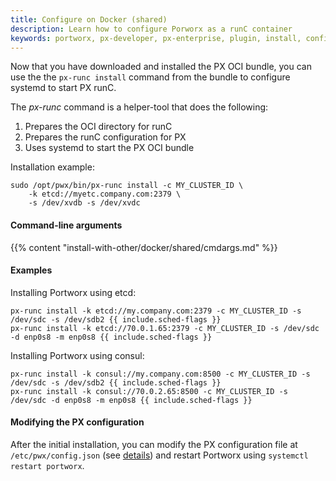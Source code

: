 ```yaml
---
title: Configure on Docker (shared)
description: Learn how to configure Porworx as a runC container
keywords: portworx, px-developer, px-enterprise, plugin, install, configure, container, storage, runc, oci
---
```


Now that you have downloaded and installed the PX OCI bundle, you can use the the `px-runc install` command from the bundle to configure systemd to start PX runC.

The _px-runc_ command is a helper-tool that does the following:

1. Prepares the OCI directory for runC
2. Prepares the runC configuration for PX
3. Uses systemd to start the PX OCI bundle

Installation example:

```text
sudo /opt/pwx/bin/px-runc install -c MY_CLUSTER_ID \
    -k etcd://myetc.company.com:2379 \
    -s /dev/xvdb -s /dev/xvdc
```

#### Command-line arguments

{{% content "install-with-other/docker/shared/cmdargs.md" %}}

#### Examples

Installing Portworx using etcd:
```text
px-runc install -k etcd://my.company.com:2379 -c MY_CLUSTER_ID -s /dev/sdc -s /dev/sdb2 {{ include.sched-flags }}
px-runc install -k etcd://70.0.1.65:2379 -c MY_CLUSTER_ID -s /dev/sdc -d enp0s8 -m enp0s8 {{ include.sched-flags }}
```

Installing Portworx using consul:
```text
px-runc install -k consul://my.company.com:8500 -c MY_CLUSTER_ID -s /dev/sdc -s /dev/sdb2 {{ include.sched-flags }}
px-runc install -k consul://70.0.2.65:8500 -c MY_CLUSTER_ID -s /dev/sdc -d enp0s8 -m enp0s8 {{ include.sched-flags }}
```

#### Modifying the PX configuration

After the initial installation, you can modify the PX configuration file at `/etc/pwx/config.json` (see [details](/install-with-other/docker/shared/config-json)) and restart Portworx using `systemctl restart portworx`.
